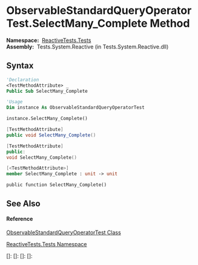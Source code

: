 # ObservableStandardQueryOperatorTest.SelectMany\_Complete Method

**Namespace:**  [ReactiveTests.Tests](ReactiveTests.Tests\ReactiveTests.Tests.md)  
**Assembly:**  Tests.System.Reactive (in Tests.System.Reactive.dll)

## Syntax

```vb
'Declaration
<TestMethodAttribute> _
Public Sub SelectMany_Complete
```

```vb
'Usage
Dim instance As ObservableStandardQueryOperatorTest

instance.SelectMany_Complete()
```

```csharp
[TestMethodAttribute]
public void SelectMany_Complete()
```

```c++
[TestMethodAttribute]
public:
void SelectMany_Complete()
```

```fsharp
[<TestMethodAttribute>]
member SelectMany_Complete : unit -> unit 
```

```jscript
public function SelectMany_Complete()
```

## See Also

#### Reference

[ObservableStandardQueryOperatorTest Class](ObservableStandardQueryOperatorTest\ObservableStandardQueryOperatorTest.md)

[ReactiveTests.Tests Namespace](ReactiveTests.Tests\ReactiveTests.Tests.md)

[]: 
[]: 
[]: 
[]: 